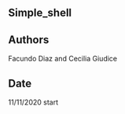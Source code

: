 Simple_shell
---------------



Authors
---------------
Facundo Diaz and Cecilia Giudice

Date
---------------
11/11/2020 start